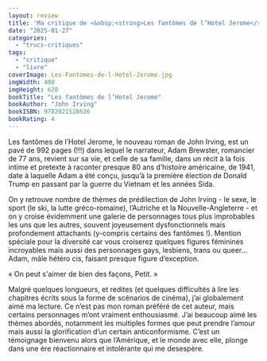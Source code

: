 ```yaml
---
layout: review
title: 'Ma critique de «&nbsp;<strong>Les fantômes de l’Hotel Jerome</strong>&nbsp;» de <em>John Irving</em>'
date: "2025-01-27"
categories: 
  - "trucs-critiques"
tags: 
  - "critique"
  - "livre"
coverImage: Les-Fantomes-de-l-Hotel-Jerome.jpg
imgWidth: 400
imgHeight: 628
bookTitle: "Les fantômes de l’Hotel Jerome"
bookAuthor: "John Irving"
bookISBN: 9782021528626         
bookRating: 4
---
```


Les fantômes de l’Hotel Jerome, le nouveau roman de John Irving, est un pavé de 992 pages (!!!) dans lequel le narrateur, Adam Brewster, romancier de 77 ans, revient sur sa vie, et celle de sa famille, dans un récit à la fois intime et pretexte à raconter presque 80 ans d’histoire américaine, de 1941, date à laquelle Adam a été conçu, jusqu’à la première élection de Donald Trump en passant par la guerre du Vietnam et les années Sida. 

On y retrouve nombre de thèmes de prédilection de John Irving - le sexe, le sport (le ski, la lutte gréco-romaine), l’Autriche et la Nouvelle-Angleterre - et on y croise évidemment une galerie de personnages tous plus improbables les uns que les autres, souvent joyeusement dysfonctionnels mais profondement attachants (y-compris certains des fantômes !). Mention spéciale pour la diversité car vous croiserez quelques figures féminines incroyables mais aussi des personnages gays, lesbiens, trans ou queer… Adam, mâle hétéro cis, faisant presque figure d’exception.

« On peut s'aimer de bien des façons, Petit. »

Malgré quelques longueurs, et redites (et quelques difficultés à lire les chapitres écrits sous la forme de scénarios de cinéma), j’ai globalement aimé ma lecture. Ce n’est pas mon roman préféré de cet auteur, mais certains personnages m’ont vraiment enthousiasmé. J’ai beaucoup aimé les thèmes abordés, notamment les multiples formes que peut prendre l’amour mais aussi la glorification d’un certain anticonformisme. C’est un témoignage bienvenu alors que l’Amérique, et le monde avec elle, plonge dans une ère réactionnaire et intolérante qui me desespère.
